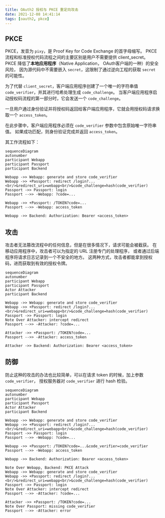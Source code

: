 ```yaml
---
title: OAuth2 授权与 PKCE 重定向攻击
date: 2021-12-08 14:41:14
tags: [oauth2, pkce]
---
```


## PKCE

PKCE，发音为 `pixy`，是 Proof Key for Code Exchange 的首字母缩写。
PKCE 流程和标准授权代码流程之间的主要区别是用户不需要提供 client_secret。
PKCE 降低了**本地应用程序**（Native Application， OAuth客户端的一种）的安全风险，
因为源代码中不需要嵌入 `secret`，这限制了通过逆向工程的获取 `secret` 的可能性。

为了代替 `client_secret`，客户端应用程序创建了一个唯一的字符串值 `code_verifier`，并其进行哈希处理生成 `code_challenge`。
当客户端应用程序启动授权码流程的第一部分时，它会发送一个 `code_challenge`。

一旦用户通过身份验证并将授权码返回给客户端应用程序，它就会用授权码请求换取一个 `access_token`。

在此步骤中，客户端应用程序必须在 `code_verifier` 参数中包含原始唯一字符串值。
如果成功匹配，则身份验证完成并返回 `access_token`。

其工作流程如下：

```mermaid
sequenceDiagram
autonumber
participant Webapp
participant Passport
participant Backend

Webapp ->> Webapp: generate and store code_verifier
Webapp ->> +Passport: redirect /login?...<br/>&redirect_uri=webapp<br/>&code_challenge=hash(code_verifier)
Passport ->> Passport: login
Passport -->> -Webapp: ?code=...

Webapp ->> +Passport: /TOKEN?code=...
Passport -->> -Webapp: access_token

Webapp ->> Backend: Authorization: Bearer <access_token>
```

## 攻击

攻击者无法篡改流程中的任何信息，但是在很多情况下，请求可能会被截获。
在移动应用程序中，攻击者可以为指定的 URL 注册专门的处理程序，
或者通过后端程序将请求日志记录到一个不安全的地方。
这两种方式，攻击者都能拿到授权码，进而获取到有效的授权令牌。

```mermaid
sequenceDiagram
autonumber
participant Webapp
participant Passport
Actor Attacker
participant Backend

Webapp ->> Webapp: generate and store code_verifier
Webapp ->> +Passport: redirect /login?...<br/>&redirect_uri=webapp<br/>&code_challenge=hash(code_verifier)
Passport ->> Passport: login
Note Over Attacker: intercept redirect
Passport -->> -Attacker: ?code=...

Attacker ->> +Passport: /TOKEN?code=...
Passport -->> -Attacker: access_token

Attacker ->> Backend: Authorization: Bearer <access_token>
```

<!--more-->

## 防御

防止这种的攻击的办法也比较简单，可以在请求 token 的时候，加上参数 `code_verifier`，
授权服务器对 `code_verifier` 进行 hash 检验。

```mermaid
sequenceDiagram
autonumber
participant Webapp
participant Passport
Actor Attacker
participant Backend

Webapp ->> Webapp: generate and store code_verifier
Webapp ->> +Passport: redirect /login?...<br/>&redirect_uri=webapp<br/>&code_challenge=hash(code_verifier)
Passport ->> Passport: login
Passport -->> -Webapp: ?code=...

Webapp ->> +Passport: /TOKEN?code=...&code_verifier=code_verifier
Passport -->> -Webapp: access_token

Webapp ->> Backend: Authorization: Bearer <access_token>

Note Over Webapp, Backend: PKCE Attack
Webapp ->> Webapp: generate and store code_verifier
Webapp ->> +Passport: redirect /login?...<br/>&redirect_uri=webapp<br/>&code_challenge=hash(code_verifier)
Passport ->> Passport: login
Note Over Attacker: intercept redirect
Passport -->> -Attacker: ?code=...

Attacker ->> +Passport: /TOKEN?code=...
Note Over Passport: missing code_verifier
Passport -->> -Attacker: error
```
